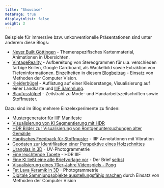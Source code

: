 ```yaml
---
title: "Showcase"
metaPage: true
displayinlist: false
weight: 3
---
```


Beispiele für immersive bzw. unkonventionelle Präsentationen sind unter anderem diese Blogs:

* [Never Built Göttingen](https://never-built.goettingen.xyz/) - Themenspezifisches Kartenmaterial, Animationen in Übersichten.
* [VintageReality](https://vintagereality.projektemacher.org/) - Aufbereitung von Stereogrammen für u.a. verschieden farbige Brillen, Google Cardboard, als Wackelbild sowie Extraktion von Tiefeninformationen. Einzelheiten in diesem [Blogbeitrag](https://christianmahnke.de/post/vintagereality/) - Einsatz von Methoden der Computer Vision.
* [Kleiderbügel](https://xn--kleiderbgel-0hb.xn--blaufusstlpel-qmb.de/) - Auflistung auf einer Kleiderstange, Visualisierung auf einer Landkarte und [IIIF Sammlung](https://theseusviewer.org/?iiif-content=https://xn--kleiderbgel-0hb.xn--blaufusstlpel-qmb.de/collection.json).
* [Blaufusstölpel](https://xn--blaufusstlpel-qmb.de/timeline/#vertical) - Zeitstrahl zu Mode- und Handarbeitszeitschriften sowie Stoffmuster.

Dazu sind im Blog mehrere Einzelexperimente zu finden:

* [Mustergenerator für IIIF Manifeste](/post/wallpaper-generator/)
* [Visualisierung von KI Segmentierung mit HDR](/post/visualising-ai-segmentation-with-hdr/)
* [HDR Bilder zur Visualisierung von Röntgenuntersuchungen alter Gemälde](/post/hdr-radiography-visualisation/)
* [Haptisches Feedback für Stoffmuster](/post/haptic-feedback/) - IIIF Annotationen mit Vibration
* [Geodaten zur Identifikation einer Perspektive eines Holzschnittes](/post/marmolada-woodcut/)
* [Uranglas in 3D](/post/uv-photogrammetry/) - UV-Photogrammetrie
* [Eine leuchtende Tapete](/post/hdr-iiif/) - HDR IIIF
* [Eine KI ließt eine alte Briefvorlage vor](/post/tts/) - Der Brief [selbst](https://briefsteller.de/post/der-haussekretaer/286/)
* [Visualisierung eines 70er-Jahre Videospiels - Pong](/post/pong/)
* [Fat Lava Keramik in 3D](/post/3d-models/) - Photogrammetrie
* [Digitale Sammlungsobjekte ausstellungsfähig machen](/post/iiif-proxy/) durch Einsatz von Methoden der Computer Vision
